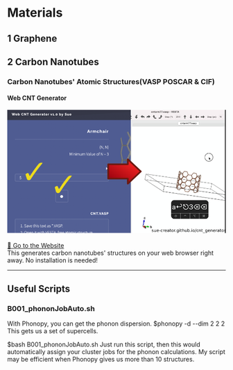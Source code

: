 # Materials

## 1 Graphene

## 2 Carbon Nanotubes

### Carbon Nanotubes' Atomic Structures(VASP POSCAR & CIF)
#### Web CNT Generator
![Carbon Nanotubes Generator Demonstration](https://github.com/sue-creator/cnt_generator/raw/main/readmeImg.png)
<br><br><a href="https://sue-creator.github.io/cnt_generator/" target="_blank" rel="noopener noreferrer">🔮 Go to the Website</a><br>
This generates carbon nanotubes' structures on your web browser right away. No installation is needed!  

***

## Useful Scripts

### B001_phononJobAuto.sh
With Phonopy, you can get the phonon dispersion.
$phonopy -d --dim 2 2 2
This gets us a set of supercells.

$bash B001_phononJobAuto.sh
Just run this script, then this would automatically assign your cluster jobs for the phonon calculations. My script may be efficient when Phonopy gives us more than 10 structures.

